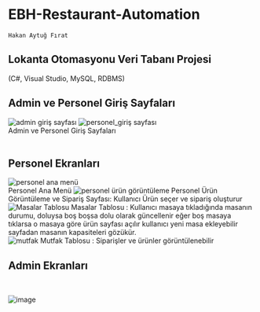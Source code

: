 # EBH-Restaurant-Automation
`Hakan Aytuğ Fırat`
<br>
## Lokanta Otomasyonu Veri Tabanı Projesi

(C#, Visual Studio, MySQL, RDBMS) <br>
## Admin ve Personel Giriş Sayfaları
![admin giriş sayfası](https://private-user-images.githubusercontent.com/108374151/328296157-fda92810-30c3-4361-9e1f-6f2228f156ef.png?jwt=eyJhbGciOiJIUzI1NiIsInR5cCI6IkpXVCJ9.eyJpc3MiOiJnaXRodWIuY29tIiwiYXVkIjoicmF3LmdpdGh1YnVzZXJjb250ZW50LmNvbSIsImtleSI6ImtleTUiLCJleHAiOjE3MTUwMjQzMTIsIm5iZiI6MTcxNTAyNDAxMiwicGF0aCI6Ii8xMDgzNzQxNTEvMzI4Mjk2MTU3LWZkYTkyODEwLTMwYzMtNDM2MS05ZTFmLTZmMjIyOGYxNTZlZi5wbmc_WC1BbXotQWxnb3JpdGhtPUFXUzQtSE1BQy1TSEEyNTYmWC1BbXotQ3JlZGVudGlhbD1BS0lBVkNPRFlMU0E1M1BRSzRaQSUyRjIwMjQwNTA2JTJGdXMtZWFzdC0xJTJGczMlMkZhd3M0X3JlcXVlc3QmWC1BbXotRGF0ZT0yMDI0MDUwNlQxOTMzMzJaJlgtQW16LUV4cGlyZXM9MzAwJlgtQW16LVNpZ25hdHVyZT01YmIyOTU1MWZjNGExMTkyMDYzYjY4OTllNjc4Y2FiZWI1Yzg4ZjZjZjgyYmIwZmFlYWJhMzc4OTRmODQ1YjJjJlgtQW16LVNpZ25lZEhlYWRlcnM9aG9zdCZhY3Rvcl9pZD0wJmtleV9pZD0wJnJlcG9faWQ9MCJ9.I2sj_tihbEdI7JCoRY_NCF2V60W00XUVEa73V91bkM0)
![personel_giriş sayfası](https://private-user-images.githubusercontent.com/108374151/328296160-3558157e-a0a2-4d02-a353-388633ec6185.png?jwt=eyJhbGciOiJIUzI1NiIsInR5cCI6IkpXVCJ9.eyJpc3MiOiJnaXRodWIuY29tIiwiYXVkIjoicmF3LmdpdGh1YnVzZXJjb250ZW50LmNvbSIsImtleSI6ImtleTUiLCJleHAiOjE3MTUwMjQzMTIsIm5iZiI6MTcxNTAyNDAxMiwicGF0aCI6Ii8xMDgzNzQxNTEvMzI4Mjk2MTYwLTM1NTgxNTdlLWEwYTItNGQwMi1hMzUzLTM4ODYzM2VjNjE4NS5wbmc_WC1BbXotQWxnb3JpdGhtPUFXUzQtSE1BQy1TSEEyNTYmWC1BbXotQ3JlZGVudGlhbD1BS0lBVkNPRFlMU0E1M1BRSzRaQSUyRjIwMjQwNTA2JTJGdXMtZWFzdC0xJTJGczMlMkZhd3M0X3JlcXVlc3QmWC1BbXotRGF0ZT0yMDI0MDUwNlQxOTMzMzJaJlgtQW16LUV4cGlyZXM9MzAwJlgtQW16LVNpZ25hdHVyZT04NzMyMTFlM2Q3M2Y0NmFhODI1ZmVmNzc2YzA0NTEwMTcyMzQ0YjI5OThkMmNhNWMxYTg0MjFhY2Y3NTVkNmQ1JlgtQW16LVNpZ25lZEhlYWRlcnM9aG9zdCZhY3Rvcl9pZD0wJmtleV9pZD0wJnJlcG9faWQ9MCJ9.1VsPPw-fW6_0wkRnOb9weJkEqcyWHdQ4ZKizwOxvT7M)
 <br>
Admin ve Personel Giriş Sayfaları
<br> <br>
 ## Personel Ekranları
 ![personel ana menü](https://private-user-images.githubusercontent.com/108374151/328295573-893b09b7-dcd9-48eb-9d1e-55679f2f05e2.png?jwt=eyJhbGciOiJIUzI1NiIsInR5cCI6IkpXVCJ9.eyJpc3MiOiJnaXRodWIuY29tIiwiYXVkIjoicmF3LmdpdGh1YnVzZXJjb250ZW50LmNvbSIsImtleSI6ImtleTUiLCJleHAiOjE3MTUwMjQyNjIsIm5iZiI6MTcxNTAyMzk2MiwicGF0aCI6Ii8xMDgzNzQxNTEvMzI4Mjk1NTczLTg5M2IwOWI3LWRjZDktNDhlYi05ZDFlLTU1Njc5ZjJmMDVlMi5wbmc_WC1BbXotQWxnb3JpdGhtPUFXUzQtSE1BQy1TSEEyNTYmWC1BbXotQ3JlZGVudGlhbD1BS0lBVkNPRFlMU0E1M1BRSzRaQSUyRjIwMjQwNTA2JTJGdXMtZWFzdC0xJTJGczMlMkZhd3M0X3JlcXVlc3QmWC1BbXotRGF0ZT0yMDI0MDUwNlQxOTMyNDJaJlgtQW16LUV4cGlyZXM9MzAwJlgtQW16LVNpZ25hdHVyZT1mNjkzYjkxN2Y0OWMxYWEwNGY2NjAxNDIyNDdmYzEyODVjODk1NDU2OTY4Y2NiNjc5NzZjNzcyZmJiMjMzNWExJlgtQW16LVNpZ25lZEhlYWRlcnM9aG9zdCZhY3Rvcl9pZD0wJmtleV9pZD0wJnJlcG9faWQ9MCJ9.4lhSRSxCz1borEdZ8ZPRXZeLZJGZ8gBlGq4YuPqP-Fs)
  </br>
 Personel Ana Menü
 ![personel ürün görüntüleme](https://private-user-images.githubusercontent.com/108374151/328295567-21e26bec-8353-40df-b217-f54a35c93854.png?jwt=eyJhbGciOiJIUzI1NiIsInR5cCI6IkpXVCJ9.eyJpc3MiOiJnaXRodWIuY29tIiwiYXVkIjoicmF3LmdpdGh1YnVzZXJjb250ZW50LmNvbSIsImtleSI6ImtleTUiLCJleHAiOjE3MTUwMjQyNjIsIm5iZiI6MTcxNTAyMzk2MiwicGF0aCI6Ii8xMDgzNzQxNTEvMzI4Mjk1NTY3LTIxZTI2YmVjLTgzNTMtNDBkZi1iMjE3LWY1NGEzNWM5Mzg1NC5wbmc_WC1BbXotQWxnb3JpdGhtPUFXUzQtSE1BQy1TSEEyNTYmWC1BbXotQ3JlZGVudGlhbD1BS0lBVkNPRFlMU0E1M1BRSzRaQSUyRjIwMjQwNTA2JTJGdXMtZWFzdC0xJTJGczMlMkZhd3M0X3JlcXVlc3QmWC1BbXotRGF0ZT0yMDI0MDUwNlQxOTMyNDJaJlgtQW16LUV4cGlyZXM9MzAwJlgtQW16LVNpZ25hdHVyZT02ZjExNjg2OWI5NmQ4OTM3MjA1ODNmMWFhNDI5NzU5MWExMDBmNDU5ZTk1YjlkYTdhNWQ4ZWM1NDdhNzA4ODBmJlgtQW16LVNpZ25lZEhlYWRlcnM9aG9zdCZhY3Rvcl9pZD0wJmtleV9pZD0wJnJlcG9faWQ9MCJ9.gKUF37Nm5_vLvWhxsQThxZsffZxosHmhrBwwnaKogTY)
 Personel Ürün Görüntüleme ve Sipariş Sayfası: Kullanıcı Ürün seçer ve sipariş oluşturur
 </br>
 ![Masalar Tablosu](https://private-user-images.githubusercontent.com/108374151/328295609-30180cd8-1e0a-4403-8dd6-18820f5d6e6b.png?jwt=eyJhbGciOiJIUzI1NiIsInR5cCI6IkpXVCJ9.eyJpc3MiOiJnaXRodWIuY29tIiwiYXVkIjoicmF3LmdpdGh1YnVzZXJjb250ZW50LmNvbSIsImtleSI6ImtleTUiLCJleHAiOjE3MTUwMjQyNjIsIm5iZiI6MTcxNTAyMzk2MiwicGF0aCI6Ii8xMDgzNzQxNTEvMzI4Mjk1NjA5LTMwMTgwY2Q4LTFlMGEtNDQwMy04ZGQ2LTE4ODIwZjVkNmU2Yi5wbmc_WC1BbXotQWxnb3JpdGhtPUFXUzQtSE1BQy1TSEEyNTYmWC1BbXotQ3JlZGVudGlhbD1BS0lBVkNPRFlMU0E1M1BRSzRaQSUyRjIwMjQwNTA2JTJGdXMtZWFzdC0xJTJGczMlMkZhd3M0X3JlcXVlc3QmWC1BbXotRGF0ZT0yMDI0MDUwNlQxOTMyNDJaJlgtQW16LUV4cGlyZXM9MzAwJlgtQW16LVNpZ25hdHVyZT02OTUzMmY0NTI1ZmVjMGFmZjY1M2EwNjFmMzExNGMzYzhhMjgzOWRkYTRlMTM2MzNhNGE2MTY3YzAzYTM2NmJkJlgtQW16LVNpZ25lZEhlYWRlcnM9aG9zdCZhY3Rvcl9pZD0wJmtleV9pZD0wJnJlcG9faWQ9MCJ9.mFjzM9zNMrHPrRdv4TstrRRYHZWOux9OgE1Mohkc9Hs)
 Masalar Tablosu : Kullanıcı masaya tıkladığında masanın durumu, doluysa boş boşsa dolu olarak güncellenir eğer boş masaya tıklarsa o masaya göre ürün sayfası açılır kullanıcı yeni masa ekleyebilir sayfadan masanın kapasiteleri gözükür.
 <br>
 ![mutfak](https://private-user-images.githubusercontent.com/108374151/328295608-45869f2b-6049-4896-8fd3-4d368ae24ec0.png?jwt=eyJhbGciOiJIUzI1NiIsInR5cCI6IkpXVCJ9.eyJpc3MiOiJnaXRodWIuY29tIiwiYXVkIjoicmF3LmdpdGh1YnVzZXJjb250ZW50LmNvbSIsImtleSI6ImtleTUiLCJleHAiOjE3MTUwMjQyNjIsIm5iZiI6MTcxNTAyMzk2MiwicGF0aCI6Ii8xMDgzNzQxNTEvMzI4Mjk1NjA4LTQ1ODY5ZjJiLTYwNDktNDg5Ni04ZmQzLTRkMzY4YWUyNGVjMC5wbmc_WC1BbXotQWxnb3JpdGhtPUFXUzQtSE1BQy1TSEEyNTYmWC1BbXotQ3JlZGVudGlhbD1BS0lBVkNPRFlMU0E1M1BRSzRaQSUyRjIwMjQwNTA2JTJGdXMtZWFzdC0xJTJGczMlMkZhd3M0X3JlcXVlc3QmWC1BbXotRGF0ZT0yMDI0MDUwNlQxOTMyNDJaJlgtQW16LUV4cGlyZXM9MzAwJlgtQW16LVNpZ25hdHVyZT00MzY2NjdmZGE5OTc1YTQwNGMxZjUwOWFmZmNmMTY1ZDMxYTQ3ZTM2ZDc2NjYzNmFhN2Y2NDU1ZDhkYjgyYWQ3JlgtQW16LVNpZ25lZEhlYWRlcnM9aG9zdCZhY3Rvcl9pZD0wJmtleV9pZD0wJnJlcG9faWQ9MCJ9.U9tGm1vg_yIFLENamR_NSgtfpU-Rufelur3s1gcYJ4s)
Mutfak Tablosu : Siparişler ve ürünler görüntülenebilir
 <br>
  ## Admin Ekranları
 <br>

 ![image](https://github.com/hakan8755/LOKANTA/assets/108374151/09c0943e-0749-4da1-bd85-4d4ffbdc3cbc)


